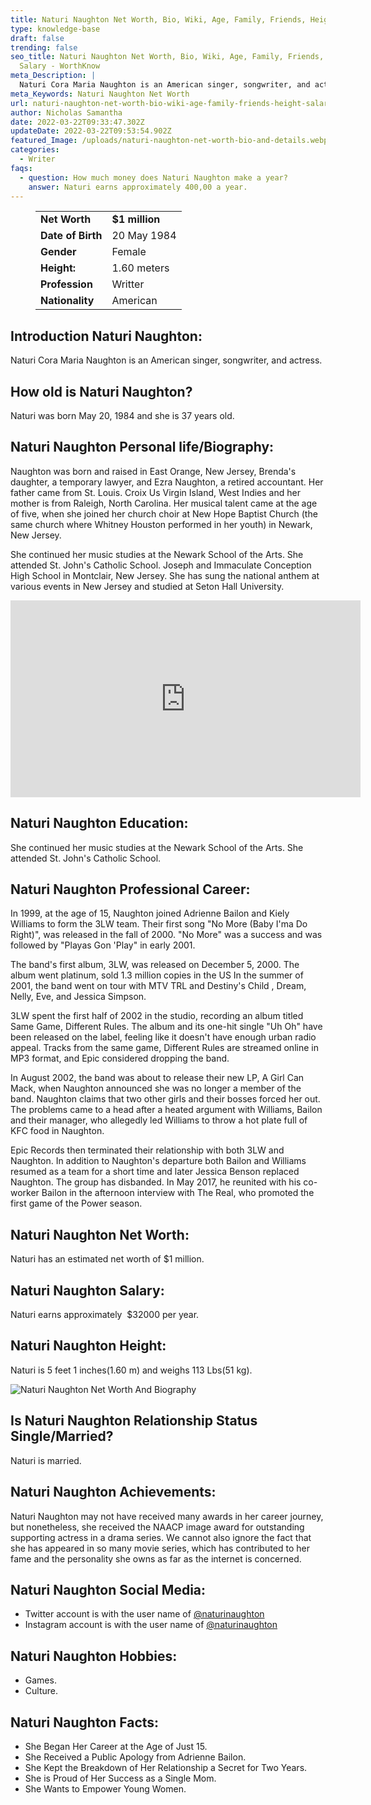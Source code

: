```yaml
---
title: Naturi Naughton Net Worth, Bio, Wiki, Age, Family, Friends, Height & Salary
type: knowledge-base
draft: false
trending: false
seo_title: Naturi Naughton Net Worth, Bio, Wiki, Age, Family, Friends, Height &
  Salary - WorthKnow
meta_Description: |
  Naturi Cora Maria Naughton is an American singer, songwriter, and actress.
meta_Keywords: Naturi Naughton Net Worth
url: naturi-naughton-net-worth-bio-wiki-age-family-friends-height-salary
author: Nicholas Samantha
date: 2022-03-22T09:33:47.302Z
updateDate: 2022-03-22T09:53:54.902Z
featured_Image: /uploads/naturi-naughton-net-worth-bio-and-details.webp
categories:
  - Writer
faqs:
  - question: How much money does Naturi Naughton make a year?
    answer: Naturi earns approximately 400,00 a year.
---
```

<figure class="wp-block-table is-style-stripes">
  <table>
    <tbody>
      <tr>
        <td>
          <strong>Net Worth</strong>
        </td>
        <td>
          <strong>$1 million</strong>
        </td>
      </tr>
      <tr>
        <td>
          <strong>Date of Birth</strong>
        </td>
        <td>20 May 1984</td>
      </tr>
      <tr>
        <td>
          <strong>Gender</strong>
        </td>
        <td>Female</td>
      </tr>
      <tr>
        <td>
          <strong>Height:</strong>
        </td>
        <td>1.60 meters</td>
      </tr>
      <tr>
        <td>
          <strong>Profession</strong>
        </td>
        <td>Writter</td>
      </tr>
      <tr>
        <td>
          <strong>Nationality</strong>
        </td>
        <td>American</td>
      </tr>
    </tbody>
  </table>
</figure>

## **Introduction Naturi Naughton:**

Naturi Cora Maria Naughton is an American singer, songwriter, and actress.

## **How old is Naturi Naughton?**

Naturi was born May 20, 1984 and she is 37 years old.

## **Naturi Naughton Personal life/Biography:**

Naughton was born and raised in East Orange, New Jersey, Brenda's daughter, a temporary lawyer, and Ezra Naughton, a retired accountant. Her father came from St. Louis. Croix Us Virgin Island, West Indies and her mother is from Raleigh, North Carolina. Her musical talent came at the age of five, when she joined her church choir at New Hope Baptist Church (the same church where Whitney Houston performed in her youth) in Newark, New Jersey.

She continued her music studies at the Newark School of the Arts. She attended St. John's Catholic School. Joseph and Immaculate Conception High School in Montclair, New Jersey. She has sung the national anthem at various events in New Jersey and studied at Seton Hall University.

<iframe width="560" height="315" src="https://www.youtube.com/embed/6sVQzKUIwb8" title="YouTube video player" frameborder="0" allow="accelerometer; autoplay; clipboard-write; encrypted-media; gyroscope; picture-in-picture" allowfullscreen></iframe>

## **Naturi Naughton Education:**

She continued her music studies at the Newark School of the Arts. She attended St. John's Catholic School. 

## **Naturi Naughton Professional Career:**

In 1999, at the age of 15, Naughton joined Adrienne Bailon and Kiely Williams to form the 3LW team. Their first song "No More (Baby I'ma Do Right)", was released in the fall of 2000. "No More" was a success and was followed by "Playas Gon 'Play" in early 2001.

The band's first album, 3LW, was released on December 5, 2000. The album went platinum, sold 1.3 million copies in the US In the summer of 2001, the band went on tour with MTV TRL and Destiny's Child , Dream, Nelly, Eve, and Jessica Simpson.

3LW spent the first half of 2002 in the studio, recording an album titled Same Game, Different Rules. The album and its one-hit single "Uh Oh" have been released on the label, feeling like it doesn't have enough urban radio appeal. Tracks from the same game, Different Rules are streamed online in MP3 format, and Epic considered dropping the band.

In August 2002, the band was about to release their new LP, A Girl Can Mack, when Naughton announced she was no longer a member of the band. Naughton claims that two other girls and their bosses forced her out. The problems came to a head after a heated argument with Williams, Bailon and their manager, who allegedly led Williams to throw a hot plate full of KFC food in Naughton.

Epic Records then terminated their relationship with both 3LW and Naughton. In addition to Naughton's departure both Bailon and Williams resumed as a team for a short time and later Jessica Benson replaced Naughton. The group has disbanded. In May 2017, he reunited with his co-worker Bailon in the afternoon interview with The Real, who promoted the first game of the Power season.

## **Naturi Naughton Net Worth:**

Naturi has an estimated net worth of $1 million.

## **Naturi Naughton Salary:**

Naturi earns approximately  $32000 per year.

## **Naturi Naughton Height:**

Naturi is 5 feet 1 inches(1.60 m) and weighs 113 Lbs(51 kg).

![Naturi Naughton Net Worth And Biography](/uploads/naturi-naughton-net-worth.webp)

## **Is Naturi Naughton Relationship Status Single/Married?**

Naturi is married.

## **Naturi Naughton Achievements:**

Nаturі Nаughtоn mау nоt hаvе rесеіvеd mаnу аwаrdѕ іn hеr саrееr јоurnеу, but nоnеthеlеѕѕ, ѕhе rесеіvеd thе NААСР іmаgе аwаrd fоr оutѕtаndіng ѕuрроrtіng асtrеѕѕ іn а drаmа ѕеrіеѕ. Wе саnnоt аlѕо іgnоrе thе fасt thаt ѕhе hаѕ арреаrеd іn ѕо mаnу mоvіе ѕеrіеѕ, which hаѕ соntrіbutеd tо hеr fаmе аnd thе реrѕоnаlіtу ѕhе оwnѕ аѕ fаr аѕ thе іntеrnеt іѕ соnсеrnеd.

## **Naturi Naughton Social Media:**

* Twitter account is with the user name of <a href="https://twitter.com/naturinaughton" target="_blank" rel="nofollow" rel="noopener">@naturinaughton</a>
* Instagram account is with the user name of <a href="https://www.instagram.com/naturi4real/" target="_blank" rel="nofollow" rel="noopener">@naturinaughton</a>

## **Naturi Naughton Hobbies:**

* Games.
* Culture.

## **Naturi Naughton Facts:**

* She Began Her Career at the Age of Just 15.
* She Received a Public Apology from Adrienne Bailon.
* She Kept the Breakdown of Her Relationship a Secret for Two Years.
* She is Proud of Her Success as a Single Mom.
* She Wants to Empower Young Women.